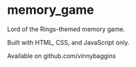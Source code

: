 # memory_game
Lord of the Rings-themed memory game.

Built with HTML, CSS, and JavaScript only.

Available on
github.com/vinnybaggins

